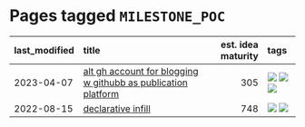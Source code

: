 # Pages tagged `MILESTONE_POC`

|last_modified|title|est. idea maturity|tags
|:---|:---|---:|:---|
|2023-04-07|[alt gh account for blogging w githubb as publication platform](../alt_gh_account_for_blogging.md)|305|[![](https://img.shields.io/badge/tag-MILESTONE_POC-997e5)](../tags/MILESTONE_POC.md) [![](https://img.shields.io/badge/tag-publication-a9524c)](../tags/publication.md) [![](https://img.shields.io/badge/tag-wip-ebbec3)](../tags/wip.md)|
|2022-08-15|[declarative infill](../declarative-infill.md)|748|[![](https://img.shields.io/badge/tag-MILESTONE_POC-997e5)](../tags/MILESTONE_POC.md) [![](https://img.shields.io/badge/tag-experimental-da6994)](../tags/experimental.md)|
